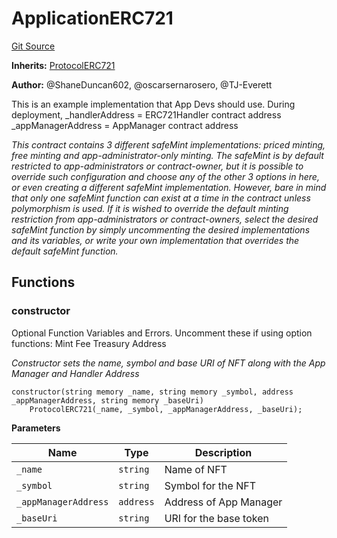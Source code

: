 # ApplicationERC721
[Git Source](https://github.com/thrackle-io/rules-protocol/blob/e66fc809d7d2554e7ebbff7404b6c1d6e84d340d/src/example/ApplicationERC721.sol)

**Inherits:**
[ProtocolERC721](/src/token/ProtocolERC721.sol/contract.ProtocolERC721.md)

**Author:**
@ShaneDuncan602, @oscarsernarosero, @TJ-Everett

This is an example implementation that App Devs should use.
During deployment, _handlerAddress = ERC721Handler contract address
_appManagerAddress = AppManager contract address

*This contract contains 3 different safeMint implementations: priced minting, free minting and app-administrator-only minting. The safeMint is by default
restricted to app-administrators or contract-owner, but it is possible to override such configuration and choose any of the other 3 options in here, or even
creating a different safeMint implementation. However, bare in mind that only one safeMint function can exist at a time in the contract unless polymorphism is
used. If it is wished to override the default minting restriction from app-administrators or contract-owners, select the desired safeMint function by simply
uncommenting the desired implementations and its variables, or write your own implementation that overrides the default safeMint function.*


## Functions
### constructor

Optional Function Variables and Errors. Uncomment these if using option functions:
Mint Fee
Treasury Address

*Constructor sets the name, symbol and base URI of NFT along with the App Manager and Handler Address*


```solidity
constructor(string memory _name, string memory _symbol, address _appManagerAddress, string memory _baseUri)
    ProtocolERC721(_name, _symbol, _appManagerAddress, _baseUri);
```
**Parameters**

|Name|Type|Description|
|----|----|-----------|
|`_name`|`string`|Name of NFT|
|`_symbol`|`string`|Symbol for the NFT|
|`_appManagerAddress`|`address`|Address of App Manager|
|`_baseUri`|`string`|URI for the base token|


